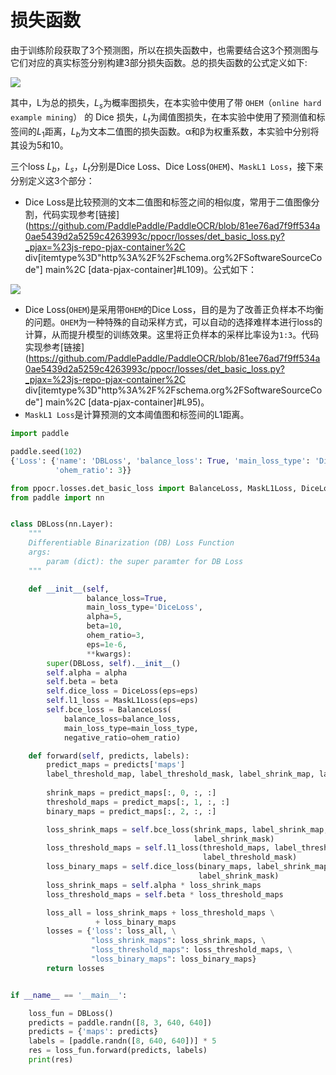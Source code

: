 # 损失函数

由于训练阶段获取了3个预测图，所以在损失函数中，也需要结合这3个预测图与它们对应的真实标签分别构建3部分损失函数。总的损失函数的公式定义如下:

![](https://gitee.com/xuyouqian/drawing-bed/raw/master/img/image-20220221151832507.png)

其中，L为总的损失，$L_s$为概率图损失，在本实验中使用了带 `OHEM`（`online hard example mining`） 的 Dice 损失，$L_t$为阈值图损失，在本实验中使用了预测值和标签间的$L_1$距离，$L_b$为文本二值图的损失函数。α和β为权重系数，本实验中分别将其设为5和10。

三个loss $L_b$，$L_s$，$L_t$分别是Dice Loss、Dice Loss(`OHEM`)、`MaskL1 Loss`，接下来分别定义这3个部分：

- Dice Loss是比较预测的文本二值图和标签之间的相似度，常用于二值图像分割，代码实现参考[链接](https://github.com/PaddlePaddle/PaddleOCR/blob/81ee76ad7f9ff534a0ae5439d2a5259c4263993c/ppocr/losses/det_basic_loss.py?_pjax=%23js-repo-pjax-container%2C div[itemtype%3D"http%3A%2F%2Fschema.org%2FSoftwareSourceCode"] main%2C [data-pjax-container]#L109)。公式如下：

![](https://gitee.com/xuyouqian/drawing-bed/raw/master/img/image-20220221152301455.png)

- Dice Loss(`OHEM`)是采用带`OHEM`的Dice Loss，目的是为了改善正负样本不均衡的问题。`OHEM`为一种特殊的自动采样方式，可以自动的选择难样本进行loss的计算，从而提升模型的训练效果。这里将正负样本的采样比率设为`1:3`。代码实现参考[链接](https://github.com/PaddlePaddle/PaddleOCR/blob/81ee76ad7f9ff534a0ae5439d2a5259c4263993c/ppocr/losses/det_basic_loss.py?_pjax=%23js-repo-pjax-container%2C div[itemtype%3D"http%3A%2F%2Fschema.org%2FSoftwareSourceCode"] main%2C [data-pjax-container]#L95)。
- `MaskL1 Loss`是计算预测的文本阈值图和标签间的L1距离。





```python
import paddle

paddle.seed(102)
{'Loss': {'name': 'DBLoss', 'balance_loss': True, 'main_loss_type': 'DiceLoss', 'alpha': 5, 'beta': 10,
          'ohem_ratio': 3}}

from ppocr.losses.det_basic_loss import BalanceLoss, MaskL1Loss, DiceLoss
from paddle import nn


class DBLoss(nn.Layer):
    """
    Differentiable Binarization (DB) Loss Function
    args:
        param (dict): the super paramter for DB Loss
    """

    def __init__(self,
                 balance_loss=True,
                 main_loss_type='DiceLoss',
                 alpha=5,
                 beta=10,
                 ohem_ratio=3,
                 eps=1e-6,
                 **kwargs):
        super(DBLoss, self).__init__()
        self.alpha = alpha
        self.beta = beta
        self.dice_loss = DiceLoss(eps=eps)
        self.l1_loss = MaskL1Loss(eps=eps)
        self.bce_loss = BalanceLoss(
            balance_loss=balance_loss,
            main_loss_type=main_loss_type,
            negative_ratio=ohem_ratio)

    def forward(self, predicts, labels):
        predict_maps = predicts['maps']
        label_threshold_map, label_threshold_mask, label_shrink_map, label_shrink_mask = labels[
                                                                                         1:]
        shrink_maps = predict_maps[:, 0, :, :]
        threshold_maps = predict_maps[:, 1, :, :]
        binary_maps = predict_maps[:, 2, :, :]

        loss_shrink_maps = self.bce_loss(shrink_maps, label_shrink_map,
                                         label_shrink_mask)
        loss_threshold_maps = self.l1_loss(threshold_maps, label_threshold_map,
                                           label_threshold_mask)
        loss_binary_maps = self.dice_loss(binary_maps, label_shrink_map,
                                          label_shrink_mask)
        loss_shrink_maps = self.alpha * loss_shrink_maps
        loss_threshold_maps = self.beta * loss_threshold_maps

        loss_all = loss_shrink_maps + loss_threshold_maps \
                   + loss_binary_maps
        losses = {'loss': loss_all, \
                  "loss_shrink_maps": loss_shrink_maps, \
                  "loss_threshold_maps": loss_threshold_maps, \
                  "loss_binary_maps": loss_binary_maps}
        return losses


if __name__ == '__main__':

    loss_fun = DBLoss()
    predicts = paddle.randn([8, 3, 640, 640])
    predicts = {'maps': predicts}
    labels = [paddle.randn([8, 640, 640])] * 5
    res = loss_fun.forward(predicts, labels)
    print(res)

```

